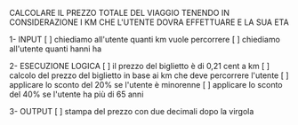 CALCOLARE IL PREZZO TOTALE DEL VIAGGIO TENENDO IN CONSIDERAZIONE I KM CHE L'UTENTE DOVRA EFFETTUARE E LA SUA ETA

1- INPUT
    [ ] chiediamo all'utente quanti km vuole percorrere
    [ ] chiediamo all'utente quanti hanni ha

2- ESECUZIONE LOGICA
    [ ] il prezzo del biglietto è di 0,21 cent a km
    [ ] calcolo del prezzo del biglietto in base ai km che deve percorrere l'utente
    [ ] applicare lo sconto del 20% se l'utente è minorenne
    [ ] applicare lo sconto del 40% se l'utente ha più di 65 anni

3- OUTPUT
    [ ] stampa del prezzo con due decimali dopo la virgola


